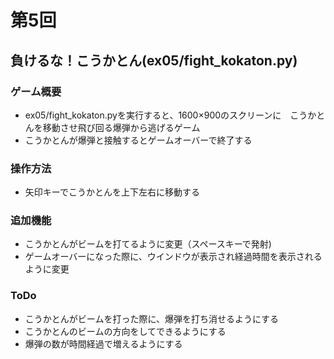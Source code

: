 # 第5回
## 負けるな！こうかとん(ex05/fight_kokaton.py)
### ゲーム概要
- ex05/fight_kokaton.pyを実行すると、1600×900のスクリーンに　こうかとんを移動させ飛び回る爆弾から逃げるゲーム
- こうかとんが爆弾と接触するとゲームオーバーで終了する
### 操作方法
- 矢印キーでこうかとんを上下左右に移動する
### 追加機能
- こうかとんがビームを打てるように変更（スペースキーで発射)
- ゲームオーバーになった際に、ウインドウが表示され経過時間を表示されるように変更
### ToDo
- こうかとんがビームを打った際に、爆弾を打ち消せるようにする
- こうかとんのビームの方向をしてできるようにする
- 爆弾の数が時間経過で増えるようにする